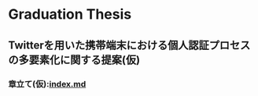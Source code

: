 # Graduation Thesis #
## Twitterを用いた携帯端末における個人認証プロセスの多要素化に関する提案(仮) ##
### 章立て(仮):[index.md](https://github.com/storz/graduation-thesis/blob/master/index.md) ###